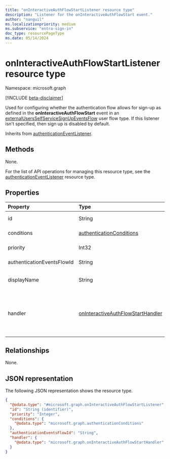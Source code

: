 ```yaml
---
title: "onInteractiveAuthFlowStartListener resource type"
description: "Listener for the onInteractiveAuthFlowStart event."
author: "nanguil"
ms.localizationpriority: medium
ms.subservice: "entra-sign-in"
doc_type: resourcePageType
ms.date: 05/14/2024
---
```


# onInteractiveAuthFlowStartListener resource type

Namespace: microsoft.graph

[!INCLUDE [beta-disclaimer](../../includes/beta-disclaimer.md)]

Used for configuring whether the authentication flow allows for sign-up as defined in the **onInteractiveAuthFlowStart** event in an [externalUsersSelfServiceSignUpEventsFlow](externalUsersSelfServiceSignUpEventsFlow.md) user flow type. If this listener isn't specified, then sign up is disabled by default.

Inherits from [authenticationEventListener](../resources/authenticationeventlistener.md).

## Methods
None.

For the list of API operations for managing this resource type, see the [authenticationEventListener](../resources/authenticationeventlistener.md) resource type.

## Properties
|Property|Type|Description|
|:---|:---|:---|
|id|String|Required. Inherited from [entity](../resources/entity.md).|
|conditions|[authenticationConditions](../resources/authenticationconditions.md)|Required. Inherited from [authenticationEventListener](../resources/authenticationeventlistener.md).|
|priority|Int32|Required. Inherited from [authenticationEventListener](../resources/authenticationeventlistener.md).|
|authenticationEventsFlowId|String| Inherited from [authenticationEventListener](../resources/authenticationeventlistener.md).|
|displayName|String|The display name of the listener. Inherited from [authenticationEventListener](../resources/authenticationeventlistener.md).|
|handler|[onInteractiveAuthFlowStartHandler](../resources/oninteractiveauthflowstarthandler.md)|Required. Configuration for what to invoke if the event resolves to this listener. You can use this handler to define potential handler configurations for specific events.|


## Relationships
None.

## JSON representation
The following JSON representation shows the resource type.
<!-- {
  "blockType": "resource",
  "keyProperty": "id",
  "@odata.type": "microsoft.graph.onInteractiveAuthFlowStartListener",
  "baseType": "microsoft.graph.authenticationEventListener",
  "openType": false
}
-->
``` json
{
  "@odata.type": "#microsoft.graph.onInteractiveAuthFlowStartListener",
  "id": "String (identifier)",
  "priority": "Integer",
  "conditions": {
    "@odata.type": "microsoft.graph.authenticationConditions"
  },
  "authenticationEventsFlowId": "String",
  "handler": {
    "@odata.type": "microsoft.graph.onInteractiveAuthFlowStartHandler"
  }
}
```

